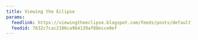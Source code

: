 ```yaml
---
title: Viewing the Eclipse
params:
  feedlink: https://viewingtheeclipse.blogspot.com/feeds/posts/default?alt=rss
  feedid: 7632c7cac2106ca964139af88ecce0ef
---
```

